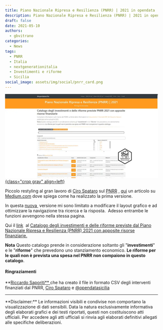 ```yaml
---
title: Piano Nazionale Ripresa e Resilienza (PNRR) | 2021 in opendata
description: Piano Nazionale Ripresa e Resilienza (PNRR) | 2021 in opendata
draft: false
date: 2021-05-10
authors:
  - gbvitrano
categories:
  - News 
tags:
  - PNRR
  - Italia
  - nextgenerationitalia
  - Investimenti e riforme
  - Sicilia
social_image: assets/img/social/pnrr_card.png
---  
```

<style>
.md-typeset code { background-color: #fff0;}  
.md-typeset pre>code { background-color: #fff0;}  
</style>
[![pnrr](pnrr_card.webp "Piano Nazionale Ripresa e Resilienza (PNRR) | 2021 in opendata" ){class="crop gray" align=left}](index.md) 

Piccolo restyling al gran lavoro di [Ciro Spataro](https://twitter.com/cirospat) sul [PNRR](https://cirospat.github.io/pnrr_2021_opendata/) , [qui](https://cirospat.medium.com/il-pnrr-facilmente-consultabile-72c508272743) un articolo su [Medium.com](https://cirospat.medium.com/il-pnrr-facilmente-consultabile-72c508272743) dove spiega come ha realizzato la prima versione.

In questa [nuova ](https://pnrr.opendatasicilia.it/) versione mi sono limitato a modificare il layout grafico e ad ottimizzare la navigazione tra ricerca e la risposta.  Adesso entrambe le funzioni avvengono nella stessa pagina.<!-- more -->

Qui il [link](https://pnrr.opendatasicilia.it/)  al [Catalogo degli investimenti e delle riforme previste dal Piano Nazionale Ripresa e Resilienza (PNRR) 2021 con apposite risorse finanziarie.](https://pnrr.opendatasicilia.it/)

**Nota** Questo catalogo prende in considerazione soltanto gli "**investimenti**" e le "**riforme**" che prevedono uno stanziamento economico. **Le riforme per le quali non è prevista una spesa nel PNRR non compaiono in questo catalogo**.

#### Ringraziamenti
**[Riccardo Saporiti** ](https://github.com/sapomnia/Piano-nazionale-di-ripartenza-e-resilienza)che ha creato il file in formato CSV degli interventi finanziati dal PNRR, [Ciro Spataro](https://twitter.com/cirospat) e [@opendatasicilia](http://opendatasicilia.it/)


<hr>
**Disclaimer:** Le informazioni visibili e condivise non comportano la visualizzazione di dati sensibili. Data la natura esclusivamente informativa degli elaborati grafici e dei testi riportati, questi non costituiscono atti ufficiali. Per accedere agli atti ufficiali si rinvia agli elaborati definitivi allegati alle specifiche deliberazioni.